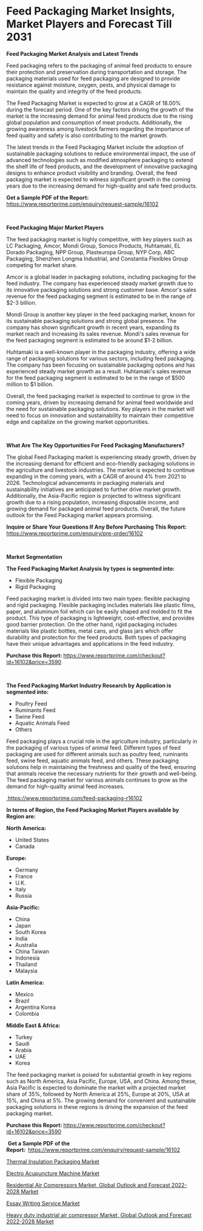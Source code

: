 <p><h1>Feed Packaging Market Insights, Market Players and Forecast Till 2031</h1></p><p><strong>Feed Packaging Market Analysis and Latest Trends</strong></p>
<p><p>Feed packaging refers to the packaging of animal feed products to ensure their protection and preservation during transportation and storage. The packaging materials used for feed packaging are designed to provide resistance against moisture, oxygen, pests, and physical damage to maintain the quality and integrity of the feed products.</p><p>The Feed Packaging Market is expected to grow at a CAGR of 18.00% during the forecast period. One of the key factors driving the growth of the market is the increasing demand for animal feed products due to the rising global population and consumption of meat products. Additionally, the growing awareness among livestock farmers regarding the importance of feed quality and safety is also contributing to the market growth.</p><p>The latest trends in the Feed Packaging Market include the adoption of sustainable packaging solutions to reduce environmental impact, the use of advanced technologies such as modified atmosphere packaging to extend the shelf life of feed products, and the development of innovative packaging designs to enhance product visibility and branding. Overall, the feed packaging market is expected to witness significant growth in the coming years due to the increasing demand for high-quality and safe feed products.</p></p>
<p><strong>Get a Sample PDF of the Report:&nbsp;</strong> <a href="https://www.reportprime.com/enquiry/request-sample/16102">https://www.reportprime.com/enquiry/request-sample/16102</a></p>
<p>&nbsp;</p>
<p><strong>Feed Packaging Major Market Players</strong></p>
<p><p>The feed packaging market is highly competitive, with key players such as LC Packaging, Amcor, Mondi Group, Sonoco Products, Huhtamaki, EL Dorado Packaging, NPP Group, Plasteuropa Group, NYP Corp, ABC Packaging, Shenzhen Longma Industrial, and Constantia Flexibles Group competing for market share. </p><p>Amcor is a global leader in packaging solutions, including packaging for the feed industry. The company has experienced steady market growth due to its innovative packaging solutions and strong customer base. Amcor's sales revenue for the feed packaging segment is estimated to be in the range of $2-3 billion.</p><p>Mondi Group is another key player in the feed packaging market, known for its sustainable packaging solutions and strong global presence. The company has shown significant growth in recent years, expanding its market reach and increasing its sales revenue. Mondi's sales revenue for the feed packaging segment is estimated to be around $1-2 billion.</p><p>Huhtamaki is a well-known player in the packaging industry, offering a wide range of packaging solutions for various sectors, including feed packaging. The company has been focusing on sustainable packaging options and has experienced steady market growth as a result. Huhtamaki's sales revenue for the feed packaging segment is estimated to be in the range of $500 million to $1 billion.</p><p>Overall, the feed packaging market is expected to continue to grow in the coming years, driven by increasing demand for animal feed worldwide and the need for sustainable packaging solutions. Key players in the market will need to focus on innovation and sustainability to maintain their competitive edge and capitalize on the growing market opportunities.</p></p>
<p>&nbsp;</p>
<p><strong>What Are The Key Opportunities For Feed Packaging Manufacturers?</strong></p>
<p><p>The global Feed Packaging market is experiencing steady growth, driven by the increasing demand for efficient and eco-friendly packaging solutions in the agriculture and livestock industries. The market is expected to continue expanding in the coming years, with a CAGR of around 4% from 2021 to 2026. Technological advancements in packaging materials and sustainability initiatives are anticipated to further drive market growth. Additionally, the Asia-Pacific region is projected to witness significant growth due to a rising population, increasing disposable income, and growing demand for packaged animal feed products. Overall, the future outlook for the Feed Packaging market appears promising.</p></p>
<p><strong>Inquire or Share Your Questions If Any Before Purchasing This Report:</strong> <a href="https://www.reportprime.com/enquiry/pre-order/16102">https://www.reportprime.com/enquiry/pre-order/16102</a></p>
<p>&nbsp;</p>
<p><strong>Market Segmentation</strong></p>
<p><strong>The Feed Packaging Market Analysis by types is segmented into:</strong></p>
<p><ul><li>Flexible Packaging</li><li>Rigid Packaging</li></ul></p>
<p><p>Feed packaging market is divided into two main types: flexible packaging and rigid packaging. Flexible packaging includes materials like plastic films, paper, and aluminum foil which can be easily shaped and molded to fit the product. This type of packaging is lightweight, cost-effective, and provides good barrier protection. On the other hand, rigid packaging includes materials like plastic bottles, metal cans, and glass jars which offer durability and protection for the feed products. Both types of packaging have their unique advantages and applications in the feed industry.</p></p>
<p><strong>Purchase this Report:&nbsp;</strong><a href="https://www.reportprime.com/checkout?id=16102&price=3590">https://www.reportprime.com/checkout?id=16102&price=3590</a></p>
<p>&nbsp;</p>
<p><strong>The Feed Packaging Market Industry Research by Application is segmented into:</strong></p>
<p><ul><li>Poultry Feed</li><li>Ruminants Feed</li><li>Swine Feed</li><li>Aquatic Animals Feed</li><li>Others</li></ul></p>
<p><p>Feed packaging plays a crucial role in the agriculture industry, particularly in the packaging of various types of animal feed. Different types of feed packaging are used for different animals such as poultry feed, ruminants feed, swine feed, aquatic animals feed, and others. These packaging solutions help in maintaining the freshness and quality of the feed, ensuring that animals receive the necessary nutrients for their growth and well-being. The feed packaging market for various animals continues to grow as the demand for high-quality animal feed increases.</p></p>
<p><a href="https://www.reportprime.com/feed-packaging-r16102">&nbsp;https://www.reportprime.com/feed-packaging-r16102</a></p>
<p><strong>In terms of Region, the Feed Packaging Market Players available by Region are:</strong></p>
<p>
    <p> <strong> North America: </strong>
        <ul>
            <li>United States</li>
            <li>Canada</li>
        </ul>
        </p> 
    <p> <strong> Europe: </strong>
        <ul>
            <li>Germany</li>
            <li>France</li>
            <li>U.K.</li>
            <li>Italy</li>
            <li>Russia</li>
        </ul>
        </p> 
    <p> <strong> Asia-Pacific: </strong>
        <ul>
            <li>China</li>
            <li>Japan</li>
            <li>South Korea</li>
            <li>India</li>
            <li>Australia</li>
            <li>China Taiwan</li>
            <li>Indonesia</li>
            <li>Thailand</li>
            <li>Malaysia</li>
        </ul>
        </p> 
    <p> <strong> Latin America: </strong>
        <ul>
            <li>Mexico</li>
            <li>Brazil</li>
            <li>Argentina Korea</li>
            <li>Colombia</li>
        </ul>
        </p> 
    <p> <strong> Middle East & Africa: </strong>
        <ul>
            <li>Turkey</li>
            <li>Saudi</li>
            <li>Arabia</li>
            <li>UAE</li>
            <li>Korea</li>
        </ul>
    </p>
    </p>
<p><p>The feed packaging market is poised for substantial growth in key regions such as North America, Asia Pacific, Europe, USA, and China. Among these, Asia Pacific is expected to dominate the market with a projected market share of 35%, followed by North America at 25%, Europe at 20%, USA at 15%, and China at 5%. The growing demand for convenient and sustainable packaging solutions in these regions is driving the expansion of the feed packaging market.</p></p>
<p><strong>Purchase this Report: </strong><a href="https://www.reportprime.com/checkout?id=16102&price=3590">https://www.reportprime.com/checkout?id=16102&price=3590</a></p>
<p>&nbsp;<strong>Get a Sample PDF of the Report:&nbsp;&nbsp;</strong><a href="https://www.reportprime.com/enquiry/request-sample/16102">https://www.reportprime.com/enquiry/request-sample/16102</a></p>
<p><strong></strong></p>
<p><p><a href="https://github.com/Krish2023na/Market-Research-Report-List-6/blob/main/thermal-insulation-packaging-market.md">Thermal Insulation Packaging Market</a></p><p><a href="https://medium.com/@colin.dunca43545/electro-acupuncture-machine-market-a-global-and-regional-analysis-focus-on-end-user-product-f0062a341bee">Electro Acupuncture Machine Market</a></p><p><a href="https://issuu.com/reportprime-2/docs/residential-air-compressors-market-_f93564b3d5bbcb">Residential Air Compressors Market, Global Outlook and Forecast 2022-2028 Market</a></p><p><a href="https://github.com/RickHolmes3/Market-Research-Report-List-6/blob/main/essay-writing-service-market.md">Essay Writing Service Market</a></p><p><a href="https://issuu.com/reportprime-2/docs/heavy-duty-industrial-air-compresso_24d0fdcc9ebbea">Heavy duty industrial air compressor Market, Global Outlook and Forecast 2022-2028 Market</a></p></p>